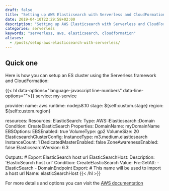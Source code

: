 ```yaml
---
draft: false
title: "Setting up AWS Elasticsearch with Serverless and CloudFormation"
date: 2019-04-10T22:29:58+02:00
description: "Setting up AWS Elasticsearch with Serverless and CloudFormation"
categories: serverless
keywords: "serverless, aws, elasticsearch, cloudformation"
aliases:
  - /posts/setup-aws-elasticsearch-with-serverless/
---
```

## Quick one

Here is how you can setup an ES cluster using the Serverless framework and CloudFormation:

{{< hl data-options="language-javascript line-numbers" data-line-options="">}}
service: my-service

provider:
  name: aws
  runtime: nodejs8.10
  stage: ${self:custom.stage}
  region: ${self:custom.region}

resources:
  Resources:
    ElasticSearch:
      Type: AWS::Elasticsearch::Domain
      Condition: CreateElasticSearch
      Properties:
        DomainName: myDomainName
        EBSOptions:
          EBSEnabled: true
          VolumeType: gp2
          VolumeSize: 20
        ElasticsearchClusterConfig:
          InstanceType: m3.medium.elasticsearch
          InstanceCount: 1
          DedicatedMasterEnabled: false
          ZoneAwarenessEnabled: false
        ElasticsearchVersion: 6.3

  Outputs:
    # Export ElasticSearch host url
    ElasticSearchHost:
      Description: 'ElasticSearch host url'
      Condition: CreateElasticSearch
      Value:
        Fn::GetAtt:
          - ElasticSearch
          - DomainEndpoint
      Export:
        # This name will be used to import a host url
        Name: elasticSearchHost
{{< /hl >}}


For more details and options you can visit the [AWS documentation](https://docs.aws.amazon.com/AWSCloudFormation/latest/UserGuide/aws-resource-elasticsearch-domain.html)
